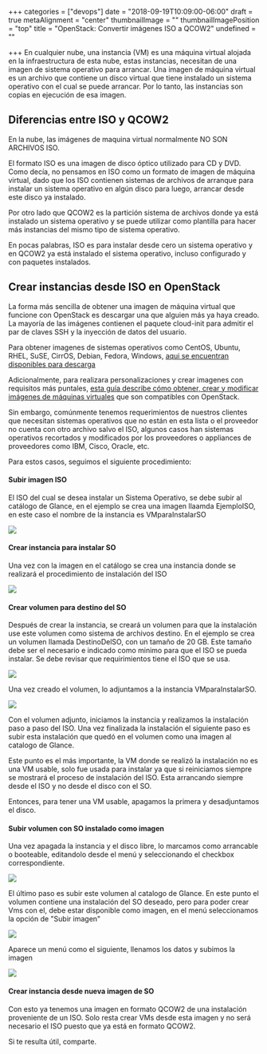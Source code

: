 +++
categories = ["devops"]
date = "2018-09-19T10:09:00-06:00"
draft = true
metaAlignment = "center"
thumbnailImage = ""
thumbnailImagePosition = "top"
title = "OpenStack: Convertir imágenes ISO a QCOW2"
undefined = ""

+++
En cualquier nube, una instancia (VM) es una máquina virtual alojada en la infraestructura de esta nube, estas instancias, necesitan de una imagen de sistema operativo para arrancar. Una imagen de máquina virtual es un archivo que contiene un disco virtual que tiene instalado un sistema operativo con el cual se puede arrancar. Por lo tanto, las instancias son copias en ejecución de esa imagen.

## Diferencias entre ISO y QCOW2

En la nube, las imágenes de maquina virtual  normalmente NO SON ARCHIVOS ISO. 

El formato ISO es una imagen de disco óptico utilizado para CD y DVD. Como decía, no pensamos en ISO como un formato de imagen de máquina virtual, dado que los ISO contienen sistemas de archivos de arranque para instalar un sistema operativo en algún disco para luego, arrancar desde este disco ya instalado.

Por otro lado que QCOW2 es la partición sistema de archivos donde ya está instalado un sistema operativo y se puede utilizar como plantilla para hacer más instancias del mismo tipo de sistema operativo.

En pocas palabras, ISO es para instalar desde cero un sistema operativo y en QCOW2 ya está instalado el sistema operativo, incluso configurado y con paquetes instalados.

## Crear instancias desde ISO en OpenStack

La forma más sencilla de obtener una imagen de máquina virtual que funcione con OpenStack es descargar una que alguien más ya haya creado. La mayoría de las imágenes contienen el paquete cloud-init para admitir el par de claves SSH y la inyección de datos del usuario. 

Para obtener imagenes de sistemas operativos como CentOS, Ubuntu, RHEL, SuSE, CirrOS, Debian, Fedora, Windows, [aqui se encuentran disponibles para descarga](https://docs.openstack.org/image-guide/obtain-images.html)

Adicionalmente, para realizara personalizaciones y crear imagenes con requisitos más puntales, [esta guía describe cómo obtener, crear y modificar imágenes de máquinas virtuales](https://docs.openstack.org/image-guide/index.html) que son compatibles con OpenStack.

Sin embargo, comúnmente tenemos requerimientos de nuestros clientes que necesitan sistemas operativos que no están en esta lista o el proveedor no cuenta con otro archivo salvo el ISO, algunos casos han sistemas operativos recortados y modificados por los proveedores  o appliances de proveedores como  IBM, Cisco, Oracle, etc.

Para estos casos, seguimos el siguiente procedimiento:

#### Subir imagen ISO

El ISO del cual se desea instalar un Sistema Operativo, se debe subir al catálogo de Glance, en el ejemplo se crea una imagen llaamda EjemploISO, en este caso el nombre de la instancia es VMparaInstalarSO

![](/uploads/Screenshot-20180919121701-945x775.png)

#### Crear instancia para instalar SO

Una vez con la imagen en el catálogo se crea una instancia donde se realizará el procedimiento de instalación del ISO

![](/uploads/Screenshot-20180919121831-941x312.png)

#### Crear volumen para destino del SO

Después de crear la instancia, se creará un volumen para que la instalación use este volumen como sistema de archivos destino. En el ejemplo se crea un volumen llamada DestinoDelSO, con un tamaño de 20 GB. Este tamaño debe ser el necesario e indicado como minimo para que el ISO se pueda instalar. Se debe revisar que requirimientos tiene el ISO que se usa.

  
![](/uploads/Screenshot-20180919121928-720x621.png)

Una vez creado el volumen, lo adjuntamos a la instancia VMparaInstalarSO.

![](/uploads/Screenshot-20180919122614-726x347.png)

Con el volumen adjunto, iniciamos la instancia y realizamos la instalación paso a paso del ISO. Una vez finalizada la instalación el siguiente paso es subir esta instalación que quedó en el volumen como una imagen al catalogo de Glance.

Este punto es el más importante, la VM donde se realizó la instalación no es una VM usable, solo fue usada para instalar ya que si reiniciamos siempre se mostrará el proceso de instalación del ISO.  Esta arrancando siempre desde el ISO y no desde el disco con el SO.

Entonces, para tener una VM usable, apagamos la primera y desadjuntamos el disco.

#### Subir volumen con SO instalado como imagen

Una vez apagada la instancia y el disco libre, lo marcamos como arrancable o booteable, editandolo desde el menú y seleccionando el checkbox correspondiente.

![](/uploads/Screenshot-20180919123112-720x377.png)

El último paso es subir este volumen al catalogo de Glance. En este punto el volumen contiene una instalación del SO deseado, pero para poder crear Vms con el, debe estar disponible como imagen, en el menú seleccionamos la opción de "Subir imagen"

![](/uploads/Screenshot-20180919123133-633x182.png)

Aparece un menú como el siguiente, llenamos los datos y subimos la imagen

![](/uploads/Screenshot-20180919124754-712x394.png)

#### Crear instancia desde nueva imagen de SO

Con esto ya tenemos una imagen en formato QCOW2 de una instalación proveniente de un ISO. Solo resta crear VMs desde esta imagen y no será necesario el ISO puesto que ya está en formato QCOW2.

Si te resulta útil, comparte.